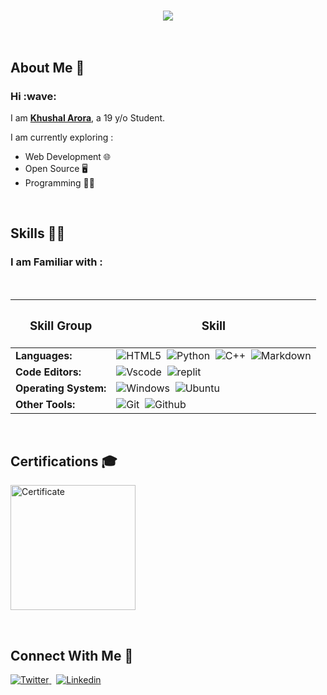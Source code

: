 <h3 align="center"> <img src="https://user-images.githubusercontent.com/83774725/222138560-f694e595-cf5c-48c0-90cb-517cbffc2bae.png" > </h3>


<br>

## **About Me** 👨

<h3>Hi :wave:</h3>

I am [**Khushal Arora**](https://twitter.com/khushaltwts), a 19 y/o Student.

I am currently exploring :
 * Web Development 🌐
 * Open Source 🖥
 * Programming 👨‍💻

<br>

## **Skills** 👨‍💻

### **I am Familiar with :**
<br>

| <h3>Skill Group</h3> |     <h3>Skill</h3>         |
| -------------------- | -------------------------- |
| **Languages:** | <img src="https://img.shields.io/badge/HTML5-E34F26?style=for-the-badge&logo=html5&logoColor=white" alt="HTML5">&nbsp; <img src="https://img.shields.io/badge/Python-14354C?style=for-the-badge&logo=python&logoColor=white" alt="Python">&nbsp; <img src="https://img.shields.io/badge/C%2B%2B-00599C?style=for-the-badge&logo=c%2B%2B&logoColor=white" alt="C++">&nbsp; <img src="https://img.shields.io/badge/Markdown-000000?style=for-the-badge&logo=markdown&logoColor=white" alt="Markdown">|
| **Code Editors:** | <img src="https://img.shields.io/badge/Visual_Studio_Code-0078D4?style=for-the-badge&logo=visual%20studio%20code&logoColor=white" alt="Vscode">&nbsp; <img src="https://img.shields.io/badge/replit-667881?style=for-the-badge&logo=replit&logoColor=white" alt="replit"> |
| **Operating System:** | <img src="https://img.shields.io/badge/Windows-0078D6?style=for-the-badge&logo=windows&logoColor=white" alt="Windows">&nbsp; <img src="https://img.shields.io/badge/Ubuntu-E95420?style=for-the-badge&logo=ubuntu&logoColor=white" alt="Ubuntu">|
| **Other Tools:** | <img src="https://img.shields.io/badge/GIT-E44C30?style=for-the-badge&logo=git&logoColor=white" alt="Git">&nbsp; <img src="https://img.shields.io/badge/GitHub-100000?style=for-the-badge&logo=github&logoColor=white" alt="Github"> |

<br>

## Certifications 🎓

<a href="https://www.hackerrank.com/certificates/fa4682f96c74" target="_blank"> <img src="https://user-images.githubusercontent.com/83774725/221908116-c79f79cb-1bb0-4253-b034-3fb2ab0f7a1b.png" alt="Certificate" width="200"> </a>

<br>

## Connect With Me 🤝

<a href="https://twitter.com/khushaltwts" target="_blank"> <img src="https://img.shields.io/badge/Twitter-1DA1F2?style=for-the-badge&logo=twitter&logoColor=white" alt="Twitter"> </a>&nbsp; <a href="#" target="_blank"> <img src="https://img.shields.io/badge/LinkedIn-0077B5?style=for-the-badge&logo=linkedin&logoColor=white" alt="Linkedin"> </a>

